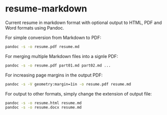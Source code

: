 # resume-markdown

Current resume in markdown format with optional output to HTML, PDF and Word formats using Pandoc.

For simple conversion from Markdown to PDF:
```bash
pandoc -s -o resume.pdf resume.md
```

For merging multiple Markdown files into a signle PDF:
```bash
pandoc -s -o resume.pdf part01.md part02.md ...
```

For increasing page margins in the output PDF:
```bash
pandoc -s -V geometry:margin=1in -o resume.pdf resume.md
```

For output to other formats, simply change the extension of output file:
```bash
pandoc -s -o resume.html resume.md
pandoc -s -o resume.docx resume.md
```
